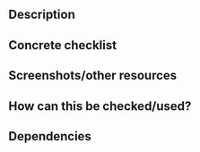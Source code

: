 ## Description
<!-- Description of the feature to be implemented -->

## Concrete checklist
<!-- A checklist with the concrete expected steps and outcome -->

## Screenshots/other resources
<!-- Remove this section if it is not applicable -->
<!-- This may include visualizations of information flow, visual prototype etc. -->

## How can this be checked/used?
<!-- Describe how another user can check this after it has been implemented -->

## Dependencies
<!-- Possible dependencies on other issues/features -->